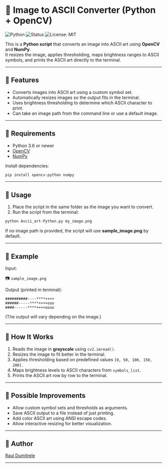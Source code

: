 # 🎨 Image to ASCII Converter (Python + OpenCV)

![Python](https://img.shields.io/badge/python-3.8%2B-brightgreen)
![Status](https://img.shields.io/badge/status-stable-success)
![License: MIT](https://img.shields.io/badge/License-MIT-blue.svg)

This is a **Python script** that converts an image into ASCII art using **OpenCV** and **NumPy**.  
It resizes the image, applies thresholding, maps brightness ranges to ASCII symbols, and prints the ASCII art directly to the terminal.

---

## 🔹 Features

- Converts images into ASCII art using a custom symbol set.
- Automatically resizes images so the output fits in the terminal.
- Uses brightness thresholding to determine which ASCII character to print.
- Can take an image path from the command line or use a default image.

---

## 🔹 Requirements

- Python 3.6 or newer
- [OpenCV](https://pypi.org/project/opencv-python/)
- [NumPy](https://pypi.org/project/numpy/)

Install dependencies:

```bash
pip install opencv-python numpy
```

---

## 🔹 Usage

1. Place the script in the same folder as the image you want to convert.
2. Run the script from the terminal:

```bash
python Ascii_art-Python.py my_image.png
```

If no image path is provided, the script will use **sample_image.png** by default.

---

## 🔹 Example

Input:

📷 `sample_image.png`

Output (printed in terminal):

```text
##########----****++++
######-----****++++ooo
####------****++++oooo
```

(The output will vary depending on the image.)

---

## 🔹 How It Works

1. Reads the image in **grayscale** using `cv2.imread()`.
2. Resizes the image to fit better in the terminal.
3. Applies thresholding based on predefined values `[0, 50, 100, 150, 200]`.
4. Maps brightness levels to ASCII characters from `symbols_list`.
5. Prints the ASCII art row by row to the terminal.

---

## 🔹 Possible Improvements

- Allow custom symbol sets and thresholds as arguments.
- Save ASCII output to a file instead of just printing.
- Add color ASCII art using ANSI escape codes.
- Allow interactive resizing for better visualization.

---

## 🔹 Author

[Raul Dumitrele](https://github.com/Raul-Dumitrele)

---
